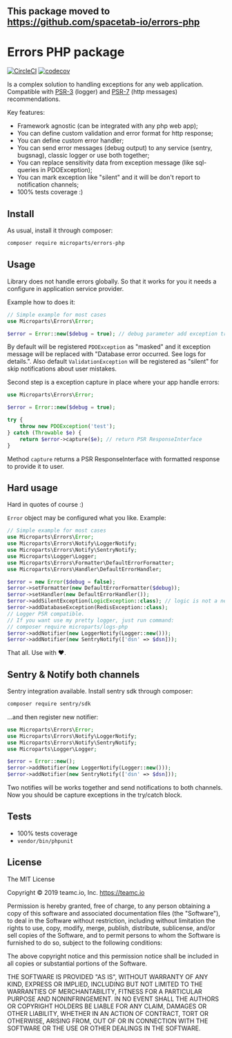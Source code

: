 This package moved to https://github.com/spacetab-io/errors-php
-----------------------------

Errors PHP package
==================

[![CircleCI](https://circleci.com/gh/microparts/errors-php.svg?style=svg)](https://circleci.com/gh/microparts/errors-php)
[![codecov](https://codecov.io/gh/microparts/errors-php/branch/master/graph/badge.svg)](https://codecov.io/gh/microparts/errors-php)

Is a complex solution to handling exceptions for any web application.
Compatible with [PSR-3](https://github.com/php-fig/fig-standards/blob/master/accepted/PSR-3-logger-interface.md) (logger) 
and [PSR-7](http://www.php-fig.org/psr/psr-7/) (http messages) recommendations.  

Key features:
* Framework agnostic (can be integrated with any php web app);
* You can define custom validation and error format for http response;
* You can define custom error handler;
* You can send error messages (debug output) to any service (sentry, bugsnag), classic logger or use both together;
* You can replace sensitivity data from exception message (like sql-queries in PDOException);
* You can mark exception like "silent" and it will be don't report to notification channels;
* 100% tests coverage :) 

## Install

As usual, install it through composer:

```bash
composer require microparts/errors-php
```

## Usage

Library does not handle errors globally. So that it works for you it needs 
a configure in application service provider.

Example how to does it:

```php
// Simple example for most cases
use Microparts\Errors\Error;

$error = Error::new($debug = true); // debug parameter add exception trace to http error response.
```
    
By default will be registered `PDOException` as "masked" and it exception message will be replaced with "Database error occurred. See logs for details.".
Also default `ValidationException` will be registered as "silent" for skip notifications about user mistakes. 

Second step is a exception capture in place where your app handle errors:

```php
use Microparts\Errors\Error;

$error = Error::new($debug = true);

try {
    throw new PDOException('test');
} catch (Throwable $e) {
    return $error->capture($e); // return PSR ResponseInterface
}
```

Method `capture` returns a PSR ResponseInterface with formatted response to provide it to user.

## Hard usage

Hard in quotes of course :)

`Error` object may be configured what you like. Example:

```php
// Simple example for most cases
use Microparts\Errors\Error;
use Microparts\Errors\Notify\LoggerNotify;
use Microparts\Errors\Notify\SentryNotify;
use Microparts\Logger\Logger;
use Microparts\Errors\Formatter\DefaultErrorFormatter;
use Microparts\Errors\Handler\DefaultErrorHandler;

$error = new Error($debug = false);
$error->setFormatter(new DefaultErrorFormatter($debug));
$error->setHandler(new DefaultErrorHandler());
$error->addSilentException(LogicException::class); // logic is not a need thing 
$error->addDatabaseException(RedisException::class);
// Logger PSR compatible.
// If you want use my pretty logger, just run command: 
// composer require microparts/logs-php
$error->addNotifier(new LoggerNotify(Logger::new()));
$error->addNotifier(new SentryNotify(['dsn' => $dsn]));
```

That all. Use with ❤.

## Sentry & Notify both channels

Sentry integration available. Install sentry sdk through composer: 

```bash
composer require sentry/sdk
```

...and then register new notifier:
```php
use Microparts\Errors\Error;
use Microparts\Errors\Notify\LoggerNotify;
use Microparts\Errors\Notify\SentryNotify;
use Microparts\Logger\Logger;

$error = Error::new();
$error->addNotifier(new LoggerNotify(Logger::new()));
$error->addNotifier(new SentryNotify(['dsn' => $dsn]));
````

Two notifies will be works together and send notifications to both channels.
Now you should be capture exceptions in the try/catch block.

## Tests

* 100% tests coverage
* `vendor/bin/phpunit`


## License

The MIT License

Copyright © 2019 teamc.io, Inc. https://teamc.io

Permission is hereby granted, free of charge, to any person obtaining a copy
of this software and associated documentation files (the "Software"), to deal
in the Software without restriction, including without limitation the rights
to use, copy, modify, merge, publish, distribute, sublicense, and/or sell
copies of the Software, and to permit persons to whom the Software is
furnished to do so, subject to the following conditions:

The above copyright notice and this permission notice shall be included in
all copies or substantial portions of the Software.

THE SOFTWARE IS PROVIDED "AS IS", WITHOUT WARRANTY OF ANY KIND, EXPRESS OR
IMPLIED, INCLUDING BUT NOT LIMITED TO THE WARRANTIES OF MERCHANTABILITY,
FITNESS FOR A PARTICULAR PURPOSE AND NONINFRINGEMENT. IN NO EVENT SHALL THE
AUTHORS OR COPYRIGHT HOLDERS BE LIABLE FOR ANY CLAIM, DAMAGES OR OTHER
LIABILITY, WHETHER IN AN ACTION OF CONTRACT, TORT OR OTHERWISE, ARISING FROM,
OUT OF OR IN CONNECTION WITH THE SOFTWARE OR THE USE OR OTHER DEALINGS IN
THE SOFTWARE.

